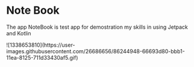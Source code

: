 <h1>Note Book</h1>
<p> The app NoteBook is test app  for demostration my skills in using Jetpack and Kotlin </p>
<div>
  ![1338653810](https://user-images.githubusercontent.com/26686656/86244948-66693d80-bbb1-11ea-8125-711d33430af5.gif)
  </div>

